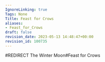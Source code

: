```yaml
---
IgnoreLinking: true
Tags: None
Title: Feast for Crows
aliases:
- Feast_for_Crows
draft: false
revision_date: 2023-05-13 14:48:47+00:00
revision_id: 100735
---
```


#REDIRECT The Winter Moon#Feast for Crows
